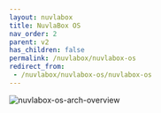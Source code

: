```yaml
---
layout: nuvlabox
title: NuvlaBox OS
nav_order: 2
parent: v2
has_children: false
permalink: /nuvlabox/nuvlabox-os
redirect_from:
 - /nuvlabox/nuvlabox-os/nuvlabox-os
---
```


![nuvlabox-os-arch-overview](/assets/img/nuvlabox-os-arch-overview.png)
